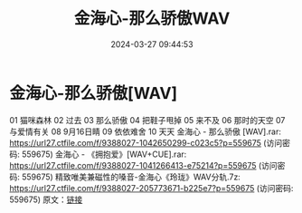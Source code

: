 ﻿---
title: 金海心-那么骄傲WAV
date: 2024-03-27 09:44:53
categories: WAV车载音乐、镜像
tags: 华语中文
---
# 金海心-那么骄傲[WAV]

01 猫咪森林
02 过去
03 那么骄傲
04 把鞋子甩掉
05 来不及
06 那时的天空
07 与爱情有关
08 9月16日睛
09 依依难舍
10 天天
金海心 - 那么骄傲 [WAV].rar: https://url27.ctfile.com/f/9388027-1042650299-c023c5?p=559675
(访问密码: 559675)
金海心 - 《拥抱爱》[WAV+CUE].rar: https://url27.ctfile.com/f/9388027-1041266413-e75214?p=559675
(访问密码: 559675)
精致唯美兼磁性的嗓音-金海心《玲珑》WAV分轨.7z: https://url27.ctfile.com/f/9388027-205773671-b225e7?p=559675
(访问密码: 559675)
原文：[链接](https://blog.sina.com.cn/s/blog_1647c7e76010314uv.html)